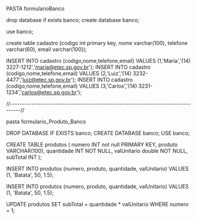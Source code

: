 
PASTA formularioBanco

drop database if exists banco;
create database banco;

use banco;

create table cadastro (codigo int primary key, nome varchar(100), telefone varchar(60), email varchar(100)); 

INSERT INTO cadastro (codigo,nome,telefone,email) VALUES (1,'Maria','(14) 3227-1212','maria@etec.sp.gov.br');
INSERT INTO cadastro (codigo,nome,telefone,email) VALUES (2,'Luiz','(14) 3232-4477','luiz@etec.sp.gov.br');
INSERT INTO cadastro (codigo,nome,telefone,email) VALUES (3,'Carlos','(14) 3231-1234','carlos@etec.sp.gov.br');


//----------------------------------------------------------------------------------//

pasta formulario_Produto_Banco

DROP DATABASE IF EXISTS banco;
CREATE DATABASE banco;
USE banco;

CREATE TABLE produtos (
    numero INT not null PRIMARY KEY, 
    produto VARCHAR(100), 
    quantidade INT NOT NULL, 
    valUnitario double NOT NULL,
    subTotal INT
);


INSERT INTO produtos (numero, produto, quantidade, valUnitario) 
VALUES (1, 'Batata', 50, 1.5);

INSERT INTO produtos (numero, produto, quantidade, valUnitario) 
VALUES (1, 'Batata', 50, 1.5);


UPDATE produtos 
SET subTotal = quantidade * valUnitario 
WHERE numero = 1; 